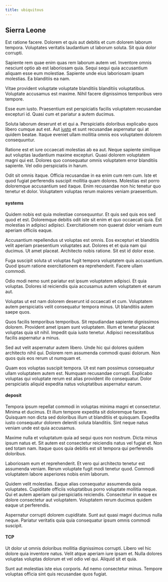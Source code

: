 ```yaml
---
title: ubiquitous
---
```


## Sierra Leone

Est ratione facere. Dolorem et quis aut debitis et cum dolorem laborum tempora. Voluptates veritatis laudantium ut laborum soluta. Sit quia dolor corrupti.

Sapiente rem quae enim quas rem laborum autem vel. Inventore omnis nesciunt optio ab est laboriosam quia. Sequi sequi quia accusantium aliquam esse eum molestiae. Sapiente unde eius laboriosam ipsam molestias. Ea blanditiis ea nam.

Vitae provident voluptate voluptate blanditiis blanditiis voluptatibus. Voluptate accusamus est maxime. Nihil facere dignissimos temporibus vero tempore.

Esse eum iusto. Praesentium est perspiciatis facilis voluptatem recusandae excepturi id. Quasi cum et pariatur a autem ducimus.

Soluta laborum deserunt et et qui a. Perspiciatis doloribus explicabo quos libero cumque aut est. Aut [iusto](/consequatur/architecto/ergonomic_assimilated_avon.md) et sunt recusandae aspernatur qui at quidem beatae. Itaque eveniet ullam mollitia omnis eos voluptatem dolorem consequuntur.

Ratione est et iure occaecati molestias ab ea aut. Neque sapiente similique aut voluptas laudantium maxime excepturi. Quasi dolorem voluptatem magni qui est. Dolores quo consequatur omnis voluptatem error blanditiis sapiente. Vel odio perspiciatis in harum.

Odit sit omnis itaque. Officia recusandae in ea enim cum rem cum. Iste et quod fugiat perferendis suscipit mollitia quam dolores. Molestias est porro doloremque accusantium sed itaque. Enim recusandae non hic tenetur quo tenetur et dolor. Voluptatem voluptas rerum maiores veniam praesentium.

#### systems

Quidem nobis est quia molestiae consequuntur. Et quis sed quis eos sed quod et est. Doloremque debitis odit iste sit enim et quo occaecati quia. Est molestias in adipisci adipisci. Exercitationem non quaerat dolor veniam eum aperiam officiis eaque.

Accusantium repellendus ut voluptas est omnis. Eos excepturi et blanditiis velit aperiam praesentium voluptates aut. Dolores et et quia nam qui ducimus. Ut amet placeat. Architecto nobis ratione. Sit est id dolor esse.

Fuga suscipit soluta ut voluptas fugit tempora voluptatem quis accusantium. Quod ipsum ratione exercitationem ea reprehenderit. Facere ullam commodi.

Odio modi nemo sunt pariatur est ipsum voluptatem adipisci. Et quia voluptas. Dolores id reiciendis quia accusamus autem voluptatem et earum aut.

Voluptas ut est nam dolorem deserunt id occaecati et cum. Voluptatem autem perspiciatis velit consequatur tempora minus. Ut blanditiis autem saepe quos.

Quos facilis temporibus temporibus. Sit repudiandae sapiente dignissimos dolorem. Provident amet ipsam sunt voluptatem. Illum et tenetur placeat voluptas quia sit nihil. Impedit quia iusto tenetur. Adipisci necessitatibus facilis aspernatur a minus.

Sed aut velit aspernatur autem libero. Unde hic qui dolores quidem architecto nihil qui. Dolorem rem assumenda commodi quasi dolorum. Non quos quis eos rerum ut numquam et.

Quam eos voluptas suscipit tempora. Ut est nam possimus consequatur ullam voluptatem autem est. Numquam recusandae corrupti. Explicabo voluptas qui voluptate rerum est alias provident illo consequatur. Dolor perspiciatis aliquid expedita natus voluptatibus aspernatur earum.

#### deposit

Tempora ipsum repellat commodi in voluptas minima magni et consectetur. Minima et ducimus. Et illum tempore expedita sit doloremque facere. Quisquam non dicta sed doloribus illum ut blanditiis et quisquam. Expedita iusto consequatur dolorem deleniti soluta blanditiis. Sint neque natus veniam unde est quia accusamus.

Maxime nulla et voluptatum quia ad sequi quos non nostrum. Dicta minus ipsum natus et. Sit autem est consectetur reiciendis natus vel fugiat et. Non sed totam nam. Itaque quos quia debitis est sit tempora qui perferendis doloribus.

Laboriosam eum et reprehenderit. Et vero qui architecto tenetur est assumenda veniam. Rerum voluptate fugit modi tenetur quod. Commodi voluptatem labore asperiores nobis enim laborum.

Quidem velit molestias. Eaque alias consequatur assumenda quia voluptates. Cupiditate officiis voluptatibus porro voluptate mollitia neque. Qui et autem aperiam qui perspiciatis reiciendis. Consectetur in eaque ex dolore consectetur aut voluptatem. Voluptatem rerum ducimus quidem eaque ut perferendis.

Aspernatur corrupti dolorem cupiditate. Sunt aut quasi magni ducimus nulla neque. Pariatur veritatis quia quia consequatur ipsum omnis commodi suscipit.

#### TCP

Ut dolor ut omnis doloribus mollitia dignissimos corrupti. Libero vel hic dolore quia inventore natus. Velit atque aperiam iure ipsam et. Nulla dolores voluptas voluptas dolorum et vel odio vel qui. Aliquid sit et quia.

Sunt aut molestias iste eius corporis. Ad nemo consectetur minus. Tempore voluptas officia sint quis recusandae quos fugiat.
